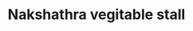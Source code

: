 ---
title: "Nakshathra vegitable stall"
url: /thiruvananthapuram/nakshathra-vegitable-stall/
shop: Gemüse & Obst
---